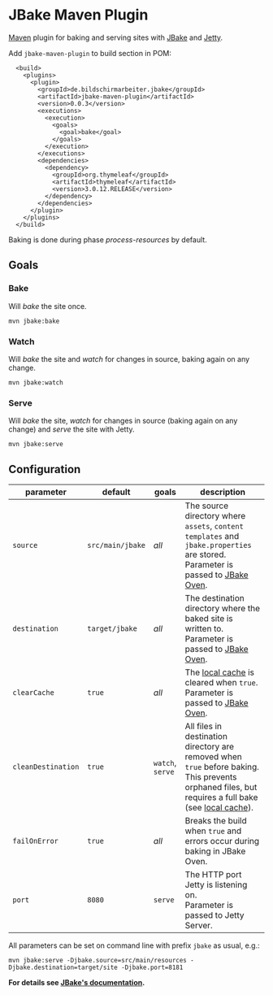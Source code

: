 # JBake Maven Plugin

[Maven](https://maven.apache.org) plugin for baking and serving sites with [JBake](https://jbake.org) and [Jetty](https://eclipse.org/jetty/).

Add `jbake-maven-plugin` to build section in POM:

      <build>
        <plugins>
          <plugin>
            <groupId>de.bildschirmarbeiter.jbake</groupId>
            <artifactId>jbake-maven-plugin</artifactId>
            <version>0.0.3</version>
            <executions>
              <execution>
                <goals>
                  <goal>bake</goal>
                </goals>
              </execution>
            </executions>
            <dependencies>
              <dependency>
                <groupId>org.thymeleaf</groupId>
                <artifactId>thymeleaf</artifactId>
                <version>3.0.12.RELEASE</version>
              </dependency>
            </dependencies>
          </plugin>
        </plugins>
      </build>

Baking is done during phase _process-resources_ by default.


## Goals

### Bake

Will _bake_ the site once.

    mvn jbake:bake


### Watch

Will _bake_ the site and _watch_ for changes in source, baking again on any change.

    mvn jbake:watch


### Serve

Will _bake_ the site, _watch_ for changes in source (baking again on any change) and _serve_ the site with Jetty.

    mvn jbake:serve


## Configuration

| parameter          | default          | goals            | description                                                                                                                                                                                                  |
| ------------------ | ---------------- | ---------------- | ------------------------------------------------------------------------------------------------------------------------------------------------------------------------------------------------------------ |
| `source`           | `src/main/jbake` | _all_            | The source directory where `assets`, `content` `templates` and `jbake.properties` are stored.<br>Parameter is passed to [JBake Oven](https://jbake.org/docs/2.6.7/#api).                                      |
| `destination`      | `target/jbake`   | _all_            | The destination directory where the baked site is written to.<br>Parameter is passed to [JBake Oven](https://jbake.org/docs/2.6.7/#api).                                                                      |
| `clearCache`       | `true`           | _all_            | The [local cache](https://jbake.org/docs/2.6.7/#persistent_content_store) is cleared when `true`.<br>Parameter is passed to [JBake Oven](https://jbake.org/docs/2.6.7/#api).                                   |
| `cleanDestination` | `true`           | `watch`, `serve` | All files in destination directory are removed when `true` before baking. This prevents orphaned files, but requires a full bake (see [local cache](https://jbake.org/docs/2.6.7/#persistent_content_store)). |
| `failOnError`      | `true`           | _all_            | Breaks the build when `true` and errors occur during baking in JBake Oven.                                                                                                                                   |
| `port`             | `8080`           | `serve`          | The HTTP port Jetty is listening on.<br>Parameter is passed to Jetty Server.                                                                                                                                 |

All parameters can be set on command line with prefix `jbake` as usual, e.g.:

    mvn jbake:serve -Djbake.source=src/main/resources -Djbake.destination=target/site -Djbake.port=8181

**For details see [JBake's documentation](https://jbake.org/docs/2.6.7/#usage).**
